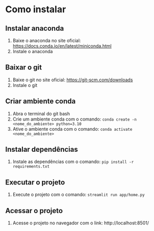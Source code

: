 # Como instalar

## Instalar anaconda

1. Baixe o anaconda no site oficial: https://docs.conda.io/en/latest/miniconda.html
2. Instale o anaconda

## Baixar o git

1. Baixe o git no site oficial: https://git-scm.com/downloads
2. Instale o git

## Criar ambiente conda

1. Abra o terminal do git bash
2. Crie um ambiente conda com o comando: `conda create -n <nome_do_ambiente> python=3.10`
3. Ative o ambiente conda com o comando: `conda activate <nome_do_ambiente>`


## Instalar dependências

1. Instale as dependências com o comando: `pip install -r requirements.txt`

## Executar o projeto

1. Execute o projeto com o comando: `streamlit run app/home.py`

## Acessar o projeto

1. Acesse o projeto no navegador com o link: http://localhost:8501/

